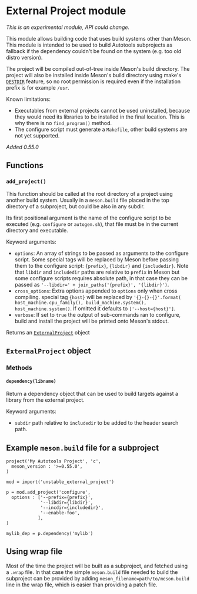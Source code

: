 # External Project module

*This is an experimental module, API could change.*

This module allows building code that uses build systems other than Meson. This
module is intended to be used to build Autotools subprojects as fallback if the
dependency couldn't be found on the system (e.g. too old distro version).

The project will be compiled out-of-tree inside Meson's build directory. The
project will also be installed inside Meson's build directory using make's
[`DESTDIR`](https://www.gnu.org/prep/standards/html_node/DESTDIR.html)
feature, so no root permission is required even if the installation prefix is
for example `/usr`.

Known limitations:
- Executables from external projects cannot be used uninstalled, because they
  would need its libraries to be installed in the final location. This is why
  there is no `find_program()` method.
- The configure script must generate a `Makefile`, other build systems are not
  yet supported.

*Added 0.55.0*

## Functions

### `add_project()`

This function should be called at the root directory of a project using another
build system. Usually in a `meson.build` file placed in the top directory of a
subproject, but could be also in any subdir.

Its first positional argument is the name of the configure script to be
executed (e.g. `configure` or `autogen.sh`), that file must be in the current
directory and executable.

Keyword arguments:
- `options`: An array of strings to be passed as arguments to the configure
  script. Some special tags will be replaced by Meson before passing them to
  the configure script: `{prefix}`, `{libdir}` and `{includedir}`. Note that
  `libdir` and `includedir` paths are relative to `prefix` in Meson but some
  configure scripts requires absolute path, in that case they can be passed as
  `'--libdir=' + join_paths('{prefix}', '{libdir}')`.
- `cross_options`: Extra options appended to `options` only when cross compiling.
  special tag `{host}` will be replaced by `'{}-{}-{}'.format(
  host_machine.cpu_family(), build_machine.system(), host_machine.system()`. If
  omitted it defaults to `['--host={host}']`.
- `verbose`: If set to `true` the output of sub-commands ran to configure, build
  and install the project will be printed onto Meson's stdout.

Returns an [`ExternalProject`](#ExternalProject_object) object

## `ExternalProject` object

### Methods

#### `dependency(libname)`


Return a dependency object that can be used to build targets against a library
from the external project.

Keyword arguments:
- `subdir` path relative to `includedir` to be added to the header search path.

## Example `meson.build` file for a subproject

```meson
project('My Autotools Project', 'c',
  meson_version : '>=0.55.0',
)

mod = import('unstable_external_project')

p = mod.add_project('configure',
  options : ['--prefix={prefix}',
             '--libdir={libdir}',
             '--incdir={includedir}',
             '--enable-foo',
            ],
)

mylib_dep = p.dependency('mylib')
```

## Using wrap file

Most of the time the project will be built as a subproject, and fetched using
a `.wrap` file. In that case the simple `meson.build` file needed to build the
subproject can be provided by adding `meson_filename=path/to/meson.build` line
in the wrap file, which is easier than providing a patch file.
